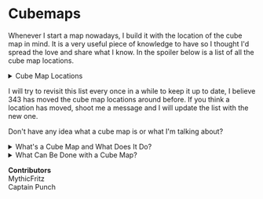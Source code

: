 # Cubemaps

Whenever I start a map nowadays, I build it with the location of the cube map in mind. It is a very useful piece of knowledge to have so I thought I'd spread the love and share what I know. In the spoiler below is a list of all the cube map locations.

<details>

<summary>Cube Map Locations</summary>

**PARALLAX**: \
Blue Planet = -700,\~2000,\~1750 (outside forgeable space)\
Exosphere = 0,0,0 \
Ascendence = -700,\~2000,\~1750 (outside forgeable space) \
Halo Ring = 0,0,0&#x20;

**TIDAL** Paradise = 0,0,120  \
Stormy = 0,0,120  \
Meteor Shower = 0,0,120  \
Clear = 0,0,-248&#x20;

**ALPINE** \
Cirrus = -200,-80,-30\
Sunset = -200,-80,-30\
Overcast = -200,-80,-30&#x20;

**GLACIER** \
Midday = 50,-90,230 \
Nighttime = 50,-90,230  \
Sunrise = 50,-90,230

**BARRENS** \
Twilight = 0,0,0 \
Dust Storm = 0,0,48 \
Sunrise = 0,0,60

**DEPTHS** \
Depths = 0,0,24

</details>

I will try to revisit this list every once in a while to keep it up to date, I believe 343 has moved the cube map locations around before. If you think a location has moved, shoot me a message and I will update the list with the new one.

Don't have any idea what a cube map is or what I'm talking about?

<details>

<summary>What's a Cube Map and What Does It Do?</summary>

**What is a cube map?** Ripped from wikipedia: "In computer graphics, **cube mapping** is a method of environment **mapping** that uses the six faces of a **cube** as the **map** shape. The environment is projected onto the sides of a **cube** and stored as six square textures, or unfolded into six regions of a single texture."

<img src="https://upload.wikimedia.org/wikipedia/commons/e/e2/Panorama_cube_map.png" alt="Cube Map Example" data-size="original">

Example:

<img src="http://learnopengl.com/img/advanced/cubemaps_skybox.png" alt="Skybox Example" data-size="original">

This is part of how the skybox surrounding each forge space is created.

Often when a forger refers to the cube map, they are talking about a unique cube that the map creates and then uses to project surface reflections onto the forge pieces. Think of a 360° camera that snaps a picture of your map from a single point somewhere on the canvas. This picture is created every time the user generates lighting.

Another nice little picture I found on Google:

<img src="https://www.panda3d.org/manual/images/7/7c/Mapped_cube_map.png" alt="Mapped Cube Map" data-size="original">

So when the 360° camera looks up into the sky in the example above, it snaps a picture of the 4. And when players look down at a surface (the yellow surface in the picture) which is reflecting what's above it, they will see the 4.

</details>

<details>

<summary>What Can Be Done with a Cube Map?</summary>

**What can be done with a cube map?**

Now that we know the location of a cube map and how it works, we can control the reflections that are projected onto the forge pieces within the map!

For example, one could surround the cube map location in a box. If the box is dark, all reflections will be dark. This is one way I like to darken my maps. The box could also be colored. But for the cube map to see the color, there needs to be a light inside the box. A yellow box will add a yellow hue to your entire map.

<img src="http://i.imgur.com/5G4Adgu.jpg" alt="Example" data-size="original">

![Example 2](http://i.imgur.com/u4q7Ipw.png) \
_Scripting not necessary ;)_

<img src="http://i.imgur.com/PfATR0P.jpg" alt="Example 3" data-size="original">

<img src="http://i.imgur.com/o8A6xlZ.png" alt="Example 4" data-size="original">

The map Reliquary is another good example. On it darkprince909 created a mini mountain scape around the camera so when players see a reflection, they see the "mountains" around them and not the outside boundaries of the map.

</details>

**Contributors**\
MythicFritz\
Captain Punch
